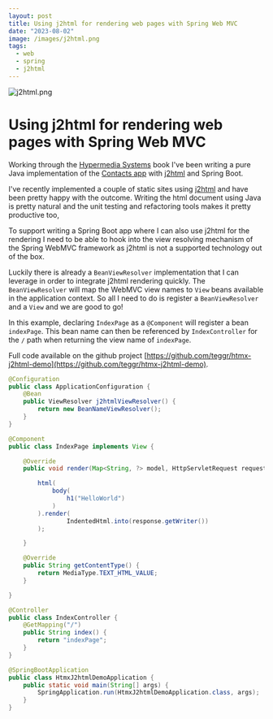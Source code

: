 ```yaml
---
layout: post
title: Using j2html for rendering web pages with Spring Web MVC
date: "2023-08-02"
image: /images/j2html.png
tags:
  - web
  - spring
  - j2html
---
```


![j2html.png]({{site.baseurl}}/images/j2html.png)

# Using j2html for rendering web pages with Spring Web MVC

Working through the [Hypermedia Systems](https://www.amazon.co.uk/Hypermedia-Systems-Carson-Gross/dp/B0C9S88QV6) book I've been writing a pure Java implementation of the [Contacts app](https://github.com/teggr/htmx-j2html-demo) with [j2html](https://j2html.com) and Spring Boot.

I've recently implemented a couple of static sites using [j2html](https://j2html.com) and have been pretty happy with the outcome. Writing the html document using Java is pretty natural and the unit testing and refactoring tools makes it pretty productive too,

To support writing a Spring Boot app where I can also use j2html for the rendering I need to be able to hook into the view resolving mechanism of the Spring WebMVC framework as j2html is not a supported technology out of the box.

Luckily there is already a `BeanViewResolver` implementation that I can leverage in order to integrate j2html rendering quickly. The `BeanViewResolver` will map the WebMVC view names to `View` beans available in the application context. So all I need to do is register a `BeanViewResolver` and a `View` and we are good to go!

In this example, declaring `IndexPage` as a `@Component` will register a bean `indexPage`. This bean name can then be referenced by `IndexController` for the `/` path when returning the view name of `indexPage`.

Full code available on the github project [https://github.com/teggr/htmx-j2html-demo](https://github.com/teggr/htmx-j2html-demo).

```java
@Configuration
public class ApplicationConfiguration {
    @Bean
    public ViewResolver j2htmlViewResolver() {
        return new BeanNameViewResolver();
    }
}

@Component
public class IndexPage implements View {

    @Override
    public void render(Map<String, ?> model, HttpServletRequest request, HttpServletResponse response) throws Exception {

        html(
            body(
                h1("HelloWorld")
            )
        ).render(
                IndentedHtml.into(response.getWriter())
        );

    }

    @Override
    public String getContentType() {
        return MediaType.TEXT_HTML_VALUE;
    }

}

@Controller
public class IndexController {
    @GetMapping("/")
    public String index() {
        return "indexPage";
    }
}

@SpringBootApplication
public class HtmxJ2htmlDemoApplication {
    public static void main(String[] args) {
        SpringApplication.run(HtmxJ2htmlDemoApplication.class, args);
    }
}

```